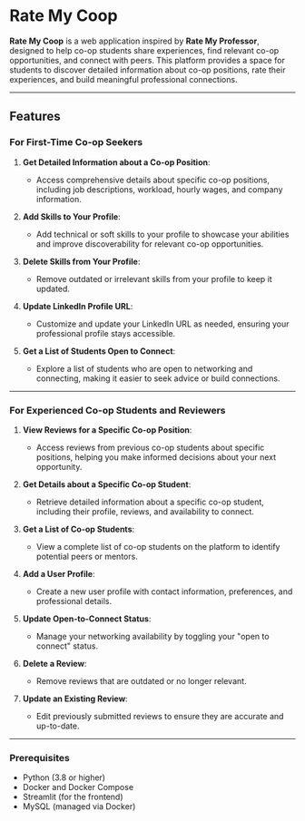 # **Rate My Coop**

**Rate My Coop** is a web application inspired by **Rate My Professor**, designed to help co-op students share experiences, find relevant co-op opportunities, and connect with peers. This platform provides a space for students to discover detailed information about co-op positions, rate their experiences, and build meaningful professional connections.

---

## **Features**

### **For First-Time Co-op Seekers**
1. **Get Detailed Information about a Co-op Position**:
   - Access comprehensive details about specific co-op positions, including job descriptions, workload, hourly wages, and company information.

2. **Add Skills to Your Profile**:
   - Add technical or soft skills to your profile to showcase your abilities and improve discoverability for relevant co-op opportunities.

3. **Delete Skills from Your Profile**:
   - Remove outdated or irrelevant skills from your profile to keep it updated.

4. **Update LinkedIn Profile URL**:
   - Customize and update your LinkedIn URL as needed, ensuring your professional profile stays accessible.

5. **Get a List of Students Open to Connect**:
   - Explore a list of students who are open to networking and connecting, making it easier to seek advice or build connections.

---

### **For Experienced Co-op Students and Reviewers**
1. **View Reviews for a Specific Co-op Position**:
   - Access reviews from previous co-op students about specific positions, helping you make informed decisions about your next opportunity.

2. **Get Details about a Specific Co-op Student**:
   - Retrieve detailed information about a specific co-op student, including their profile, reviews, and availability to connect.

3. **Get a List of Co-op Students**:
   - View a complete list of co-op students on the platform to identify potential peers or mentors.

4. **Add a User Profile**:
   - Create a new user profile with contact information, preferences, and professional details.

5. **Update Open-to-Connect Status**:
   - Manage your networking availability by toggling your "open to connect" status.

6. **Delete a Review**:
   - Remove reviews that are outdated or no longer relevant.

7. **Update an Existing Review**:
   - Edit previously submitted reviews to ensure they are accurate and up-to-date.

---

### **Prerequisites**
- Python (3.8 or higher)
- Docker and Docker Compose
- Streamlit (for the frontend)
- MySQL (managed via Docker)

